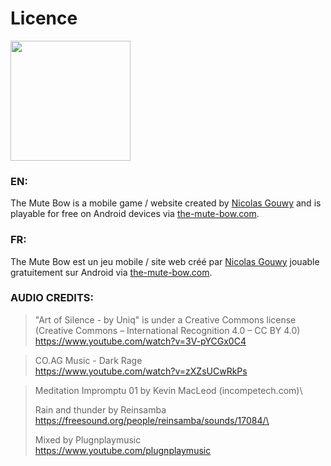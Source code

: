 # Licence

<img width="192" src="https://the-mute-bow.com/pwa/img/icon/icon1024.png"/>

### EN:

The Mute Bow is a mobile game / website created by [Nicolas Gouwy](https://github.com/Iconejey) and is playable for free on Android devices via [the-mute-bow.com](https://the-mute-bow.com/pwa).

### FR:

The Mute Bow est un jeu mobile / site web créé par [Nicolas Gouwy](https://github.com/Iconejey) jouable gratuitement sur Android via [the-mute-bow.com](https://the-mute-bow.com/pwa).

### AUDIO CREDITS:

> "Art of Silence - by Uniq" is under a Creative Commons license (Creative Commons – International Recognition 4.0 – CC BY 4.0)\
> https://www.youtube.com/watch?v=3V-pYCGx0C4

> CO.AG Music - Dark Rage\
> https://www.youtube.com/watch?v=zXZsUCwRkPs

> Meditation Impromptu 01 by Kevin MacLeod (incompetech.com)\
>
> Rain and thunder by Reinsamba\
> https://freesound.org/people/reinsamba/sounds/17084/\
>
> Mixed by Plugnplaymusic\
> https://www.youtube.com/plugnplaymusic
